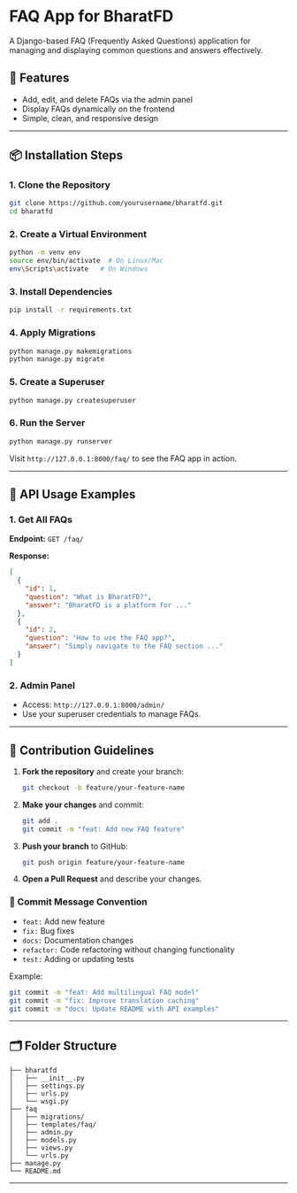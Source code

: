 # FAQ App for BharatFD

A Django-based FAQ (Frequently Asked Questions) application for managing and displaying common questions and answers effectively.

## 🚀 Features

- Add, edit, and delete FAQs via the admin panel
- Display FAQs dynamically on the frontend
- Simple, clean, and responsive design

---

## 📦 Installation Steps

### 1. Clone the Repository
```bash
git clone https://github.com/yourusername/bharatfd.git
cd bharatfd
```

### 2. Create a Virtual Environment
```bash
python -m venv env
source env/bin/activate  # On Linux/Mac
env\Scripts\activate   # On Windows
```

### 3. Install Dependencies
```bash
pip install -r requirements.txt
```

### 4. Apply Migrations
```bash
python manage.py makemigrations
python manage.py migrate
```

### 5. Create a Superuser
```bash
python manage.py createsuperuser
```

### 6. Run the Server
```bash
python manage.py runserver
```
Visit `http://127.0.0.1:8000/faq/` to see the FAQ app in action.

---

## 📡 API Usage Examples

### 1. Get All FAQs
**Endpoint:** `GET /faq/`

**Response:**
```json
[
  {
    "id": 1,
    "question": "What is BharatFD?",
    "answer": "BharatFD is a platform for ..."
  },
  {
    "id": 2,
    "question": "How to use the FAQ app?",
    "answer": "Simply navigate to the FAQ section ..."
  }
]
```

### 2. Admin Panel
- Access: `http://127.0.0.1:8000/admin/`
- Use your superuser credentials to manage FAQs.

---

## 🤝 Contribution Guidelines

1. **Fork the repository** and create your branch:
   ```bash
   git checkout -b feature/your-feature-name
   ```
2. **Make your changes** and commit:
   ```bash
   git add .
   git commit -m "feat: Add new FAQ feature"
   ```
3. **Push your branch** to GitHub:
   ```bash
   git push origin feature/your-feature-name
   ```
4. **Open a Pull Request** and describe your changes.

### 📝 Commit Message Convention
- `feat:` Add new feature
- `fix:` Bug fixes
- `docs:` Documentation changes
- `refactor:` Code refactoring without changing functionality
- `test:` Adding or updating tests

Example:
```bash
git commit -m "feat: Add multilingual FAQ model"
git commit -m "fix: Improve translation caching"
git commit -m "docs: Update README with API examples"
```

---

## 🗂️ Folder Structure
```
├── bharatfd
│   ├── __init__.py
│   ├── settings.py
│   ├── urls.py
│   └── wsgi.py
├── faq
│   ├── migrations/
│   ├── templates/faq/
│   ├── admin.py
│   ├── models.py
│   ├── views.py
│   └── urls.py
├── manage.py
└── README.md
```

---




